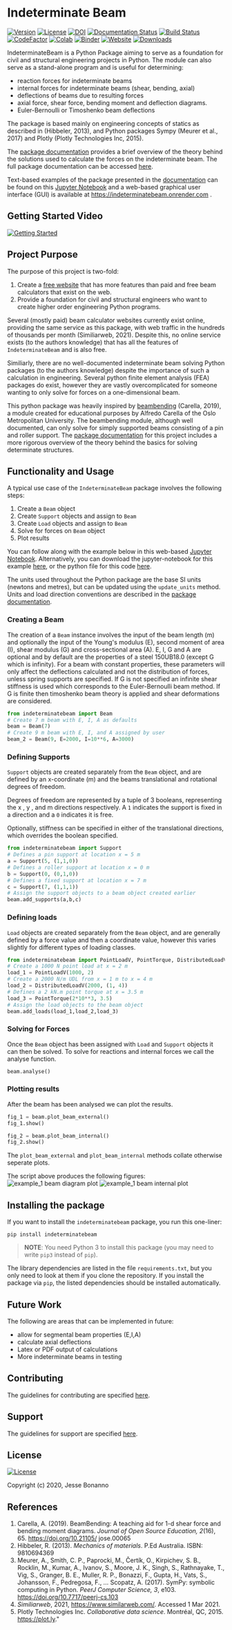 # Indeterminate Beam

[![Version](https://img.shields.io/badge/version-v2.3.0-blue.svg)](https://github.com/JesseBonanno/IndeterminateBeam/releases/tag/v2.3.0)
[![License](https://img.shields.io/badge/license-MIT-lightgreen.svg)](https://github.com/JesseBonanno/IndeterminateBeam/blob/main/LICENSE.txt)
[![DOI](https://jose.theoj.org/papers/10.21105/jose.00111/status.svg)](https://doi.org/10.21105/jose.00111)
[![Documentation Status](https://readthedocs.org/projects/indeterminatebeam/badge/?version=main)](https://indeterminatebeam.readthedocs.io/en/main/?badge=main)
[![Build Status](https://travis-ci.org/JesseBonanno/IndeterminateBeam.svg?branch=main)](https://travis-ci.org/JesseBonanno/IndeterminateBeam)
[![CodeFactor](https://www.codefactor.io/repository/github/jessebonanno/indeterminatebeam/badge)](https://www.codefactor.io/repository/github/jessebonanno/indeterminatebeam)
[![Colab](https://colab.research.google.com/assets/colab-badge.svg)](https://colab.research.google.com/github/JesseBonanno/IndeterminateBeam/blob/main/docs/examples/simple_demo.ipynb)
[![Binder](https://mybinder.org/badge_logo.svg)](https://mybinder.org/v2/gh/JesseBonanno/IndeterminateBeam/main?filepath=docs%2Fexamples%2Fsimple_demo.ipynb)
[![Website](https://img.shields.io/website?url=https%3A%2F%2Findeterminatebeam.onrender.com)](https://indeterminatebeam.onrender.com)
[![Downloads](https://pepy.tech/badge/indeterminatebeam)](https://pepy.tech/project/indeterminatebeam)


IndeterminateBeam is a Python Package aiming to serve as a foundation for civil and structural engineering projects in Python. The module can also serve as a stand-alone program and is useful for determining:

  - reaction forces for indeterminate beams
  - internal forces for indeterminate beams (shear, bending, axial)
  - deflections of beams due to resulting forces
  - axial force, shear force, bending moment and deflection diagrams.
  - Euler-Bernoulli or Timoshenko beam deflections

The package is based mainly on engineering concepts of statics as described in (Hibbeler, 2013), and Python packages Sympy (Meurer et al., 2017) and Plotly (Plotly Technologies Inc, 2015). 

The [package documentation](https://indeterminatebeam.readthedocs.io/en/main/theory.html) provides a brief overview of the theory behind the solutions used to calculate the forces on the indeterminate beam. The full package documentation can be accessed [here](https://indeterminatebeam.readthedocs.io/en/main/).

Text-based examples of the package presented in the [documentation](https://indeterminatebeam.readthedocs.io/en/main/examples.html) can be found on this [Jupyter Notebook](https://colab.research.google.com/github/JesseBonanno/IndeterminateBeam/blob/main/docs/examples/simple_demo.ipynb) and a web-based graphical user interface (GUI) is available at https://indeterminatebeam.onrender.com .

## Getting Started Video

[![Getting Started](https://img.youtube.com/vi/YoqzWvItNNE/0.jpg)](https://www.youtube.com/watch?v=YoqzWvItNNE)

## Project Purpose

The purpose of this project is two-fold:
1.	Create a [free website](https://indeterminatebeam.onrender.com) that has more features than paid and free beam calculators that exist on the web.
2.	Provide a foundation for civil and structural engineers who want to create higher order engineering Python programs.

Several (mostly paid) beam calculator websites currently exist online, providing the same service as this package, with web traffic in the hundreds of thousands per month (Similiarweb, 2021). Despite this, no online service exists (to the authors knowledge) that has all the features of `IndeterminateBeam` and is also free.

Similiarly, there are no well-documented indeterminate beam solving Python packages (to the authors knowledge) despite the importance of such a calculation in engineering. Several python finite element analysis (FEA) packages do exist, however they are vastly overcomplicated for someone wanting to only solve for forces on a one-dimensional beam.

This python package was heavily inspired by [beambending](https://github.com/alfredocarella/simplebendingpractice) (Carella, 2019), a module created for educational purposes by Alfredo Carella of the Oslo Metropolitan University. The beambending module, although well documented, can only solve for simply supported beams consisting of a pin and roller support. The [package documentation](https://simplebendingpractice.readthedocs.io/en/latest/?badge=latest)  for this project includes a more rigorous overview of the theory behind the basics for solving determinate structures.

## Functionality and Usage

A typical use case of the ```IndeterminateBeam``` package involves the following steps:

1. Create a `Beam` object
2. Create `Support` objects and assign to `Beam`
3. Create `Load` objects and assign to `Beam`
4. Solve for forces on `Beam` object
5. Plot results

You can follow along with the example below in this web-based [Jupyter Notebook](https://colab.research.google.com/github/JesseBonanno/IndeterminateBeam/blob/main/docs/examples/readme_example.ipynb). 
Alternatively, you can download the jupyter-notebook for this example [here](https://raw.githubusercontent.com/JesseBonanno/IndeterminateBeam/main/docs/examples/readme_example.ipynb), or the python file for this code [here](https://raw.githubusercontent.com/JesseBonanno/IndeterminateBeam/main/docs/examples/readme_example.py).

The units used throughout the Python package are the base SI units (newtons and metres), but can be updated using the `update_units` method. Units and load direction conventions are described in the [package documentation](https://indeterminatebeam.readthedocs.io/en/main/theory.html#sign-convention).

### Creating a Beam

The creation of a `Beam` instance involves the input of the beam length (m) and optionally the input of the Young's modulus (E), second moment of area (I), shear modulus (G) and cross-sectional area (A). E, I, G and A are optional and by default are the properties of a steel 150UB18.0 (except G which is infinity). For a beam with constant properties, these parameters will only affect the deflections calculated and not the distribution of forces, unless spring supports are specified. If G is not specified an infinite shear stiffness is used which corresponds to the Euler-Bernoulli beam method. If G is finite then timoshenko beam theory is applied and shear deformations are considered.

```python
from indeterminatebeam import Beam
# Create 7 m beam with E, I, A as defaults
beam = Beam(7)                          
# Create 9 m beam with E, I, and A assigned by user
beam_2 = Beam(9, E=2000, I=10**6, A=3000)     
```

### Defining Supports
`Support` objects are created separately from the `Beam` object, and are defined by an x-coordinate (m) and the beams translational and rotational degrees of freedom.

Degrees of freedom are represented by a tuple of 3 booleans, representing the x , y , and m directions respectively. A `1` indicates the support is fixed in a direction and a `0` indicates it is free.

Optionally, stiffness can be specified in either of the translational directions, which overrides the boolean specified.

```python
from indeterminatebeam import Support
# Defines a pin support at location x = 5 m  
a = Support(5, (1,1,0))      
# Defines a roller support at location x = 0 m
b = Support(0, (0,1,0))      
# Defines a fixed support at location x = 7 m
c = Support(7, (1,1,1))      
# Assign the support objects to a beam object created earlier
beam.add_supports(a,b,c)    
```

### Defining loads
`Load` objects are created separately from the `Beam` object, and are generally defined by a force value and then a coordinate value, however this varies slightly for different types of loading classes.

```python
from indeterminatebeam import PointLoadV, PointTorque, DistributedLoadV
# Create a 1000 N point load at x = 2 m
load_1 = PointLoadV(1000, 2)
# Create a 2000 N/m UDL from x = 1 m to x = 4 m
load_2 = DistributedLoadV(2000, (1, 4))
# Defines a 2 kN.m point torque at x = 3.5 m
load_3 = PointTorque(2*10**3, 3.5)
# Assign the load objects to the beam object
beam.add_loads(load_1,load_2,load_3)
```

### Solving for Forces
Once the `Beam` object has been assigned with `Load` and `Support` objects it can then be solved. To solve for reactions and internal forces we call the analyse function.

```python
beam.analyse()  
```

### Plotting results
After the beam has been analysed we can plot the results.

```python
fig_1 = beam.plot_beam_external()
fig_1.show()

fig_2 = beam.plot_beam_internal()
fig_2.show()
```

The `plot_beam_external` and `plot_beam_internal` methods collate otherwise seperate plots.

The script above produces the following figures:
![example_1 beam diagram plot](https://github.com/JesseBonanno/IndeterminateBeam/blob/main/docs/examples/readme_example_external_HD.png)
![example_1 beam internal plot](https://github.com/JesseBonanno/IndeterminateBeam/blob/main/docs/examples/readme_example_internal_HD.png)


## Installing the package

If you want to install the `indeterminatebeam` package, you run this one-liner:

```shell
pip install indeterminatebeam
```

> **NOTE**: You need Python 3 to install this package (you may need to write `pip3` instead of `pip`).

The library dependencies are listed in the file `requirements.txt`, but you only need to look at them if you clone the repository.
If you install the package via `pip`, the listed dependencies should be installed automatically.

## Future Work

The following are areas that can be implemented in future:
- allow for segmental beam properties (E,I,A)
- calculate axial deflections
- Latex or PDF output of calculations
- More indeterminate beams in testing

## Contributing

The guidelines for contributing are specified [here](https://github.com/JesseBonanno/IndeterminateBeam/blob/main/CONTRIBUTING.md).

## Support

The guidelines for support are specified [here](https://github.com/JesseBonanno/IndeterminateBeam/blob/main/SUPPORT.md).


## License

[![License](https://img.shields.io/badge/license-MIT-lightgreen.svg)](https://github.com/JesseBonanno/IndeterminateBeam/blob/main/LICENSE.txt)

Copyright (c) 2020, Jesse Bonanno

## References

1. Carella, A. (2019). BeamBending: A teaching aid for 1-d shear force and bending moment
diagrams. *Journal of Open Source Education, 2*(16), 65. https://doi.org/10.21105/
jose.00065
2. Hibbeler, R. (2013). *Mechanics of materials*. P.Ed Australia. ISBN: 9810694369
3. Meurer, A., Smith, C. P., Paprocki, M., Čertík, O., Kirpichev, S. B., Rocklin, M., Kumar,
A., Ivanov, S., Moore, J. K., Singh, S., Rathnayake, T., Vig, S., Granger, B. E., Muller,
R. P., Bonazzi, F., Gupta, H., Vats, S., Johansson, F., Pedregosa, F., … Scopatz, A.
(2017). SymPy: symbolic computing in Python. *PeerJ Computer Science, 3*, e103.
https://doi.org/10.7717/peerj-cs.103
4. *Similiarweb*, 2021, https://www.similarweb.com/. Accessed 1 Mar 2021.
5. Plotly Technologies Inc. *Collaborative data science*. Montréal, QC, 2015. https://plot.ly."

